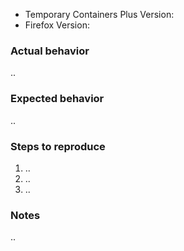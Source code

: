 <!-- Feel free to ignore this issue template if you just want to ask or suggest something

- Try to reproduce your issue with a clean profile and without other Add-ons installed. New profiles can easily be created and used by navigating to "about:profiles"

- If it works with a new profile, it might be an Add-on incompatibility or some unusual Firefox configuration, please include the full troubleshooting information in this case: Navigate to "about:support", click "Copy text to clipboard", paste the text into a new file called "support.txt" and attach the file to the issue

- If the issue only happens after you configured Temporary Containers preferences, then please attach preferences file export (be aware that the list of Per Domain configurations is included in the export)

- Bonus points if you provide a debug log: https://github.com/GodKratos/temporary-containers/wiki/Debug-Log

- Limitation: If you're in a Private Window or "Firefox will: Never remember history" in the Firefox Preferences/Options under "Privacy & Security > History" is selected (known as Permanent Private Mode), then Temporary Containers will not work since Containers aren't available in Private Windows
-->

- Temporary Containers Plus Version:
- Firefox Version:

### Actual behavior
..

### Expected behavior
..

### Steps to reproduce
<!-- When your issue involves clicking links or buttons, then please make sure to include exactly where (e.g. website loaded in a tab in a temporary container) and how (which keyboard/mouse buttons) you used -->
1. ..
2. ..
3. ..

### Notes
..
